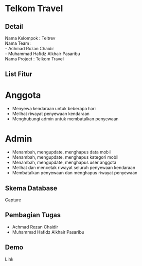 # **Telkom Travel**

## **Detail**

Nama Kelompok : Teltrev <br>
Nama Team : <br>
    - Achmad Rozan Chaidir <br>
    - Muhammad Hafidz Alkhair Pasaribu <br>
Nama Project : Telkom Travel

## **List Fitur**

# Anggota
- Menyewa kendaraan untuk beberapa hari
- Mellhat riwayat penyewaan kendaraan
- Menghubungi admin untuk membatalkan penyewaan

# Admin
- Menambah, mengupdate, menghapus data mobil
- Menambah, mengupdate, menghapus kategori mobil
- Menambah, mengupdate, menghapus user anggota
- Mellhat dan mencetak riwayat seluruh penyewaan kendaraan
- Membatalkan penyewaan dan menghapus riwayat penyewaan

## **Skema Database**

Capture

## **Pembagian Tugas**

- Achmad Rozan Chaidir
- Muhammad Hafidz Alkhair Pasaribu

## **Demo**

Link
